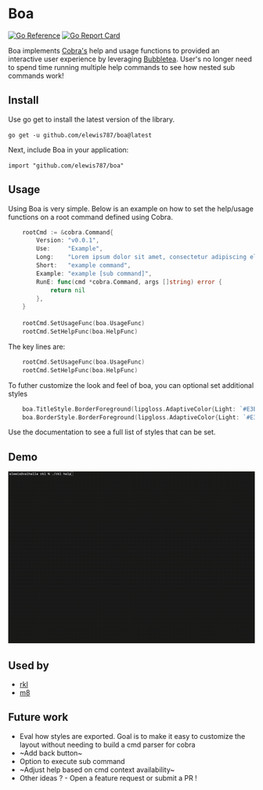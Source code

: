 # Boa
[![Go Reference](https://pkg.go.dev/badge/github.com/elewis787/boa#section-readme.svg)](https://pkg.go.dev/github.com/elewis787/boa#section-readme) [![Go Report Card](https://goreportcard.com/badge/github.com/elewis787/boa)](https://goreportcard.com/report/github.com/elewis787/boa)

Boa implements [Cobra's](https://github.com/spf13/cobra) help and usage functions to provided an interactive user experience by leveraging [Bubbletea](https://github.com/charmbracelet/bubbletea). User's no longer need to spend time running multiple help commands to see how nested sub commands work!

## Install 

Use go get to install the latest version of the library.

`go get -u github.com/elewis787/boa@latest`

Next, include Boa in your application:

`import "github.com/elewis787/boa"`

## Usage

Using Boa is very simple. Below is an example on how to set the help/usage functions on a root command defined using Cobra. 

```go
	rootCmd := &cobra.Command{
		Version: "v0.0.1",
		Use:     "Example",
		Long:    "Lorem ipsum dolor sit amet, consectetur adipiscing elit, sed do eiusmod tempor incididunt ut labore et dolore magna aliqua.",
		Short:   "example command",
		Example: "example [sub command]",
		RunE: func(cmd *cobra.Command, args []string) error {
		    return nil
		},
	}

	rootCmd.SetUsageFunc(boa.UsageFunc)
	rootCmd.SetHelpFunc(boa.HelpFunc)

```

The key lines are: 

```go
	rootCmd.SetUsageFunc(boa.UsageFunc)
	rootCmd.SetHelpFunc(boa.HelpFunc)
```

To futher customize the look and feel of boa, you can optional set additional styles 

```go 
	boa.TitleStyle.BorderForeground(lipgloss.AdaptiveColor{Light: `#E3BD2D`, Dark: `#E3BD2D`})
	boa.BorderStyle.BorderForeground(lipgloss.AdaptiveColor{Light: `#E3BD2D`, Dark: `#E3BD2D`})
```

Use the documentation to see a full list of styles that can be set. 

## Demo 

![demo](demo.gif)

## Used by 
- [rkl](https://github.com/elewis787/rkl)
- [m8](https://github.com/kochavalabs/m8)

## Future work 
- Eval how styles are exported. Goal is to make it easy to customize the layout without needing to build a cmd parser for cobra 
- ~Add back button~ 
- Option to execute sub command 
- ~Adjust help based on cmd context availability~ 
- Other ideas ? - Open a feature request or submit a PR ! 
